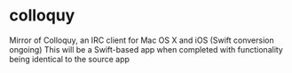# colloquy
Mirror of Colloquy, an IRC client for Mac OS X and iOS (Swift conversion ongoing)
This will be a Swift-based app when completed with functionality being identical to the source app
